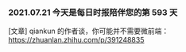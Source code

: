 ### 2021.07.21 今天是每日时报陪伴您的第 593 天

[文章] qiankun 的作者谈，你可能并不需要微前端：<https://zhuanlan.zhihu.com/p/391248835>
